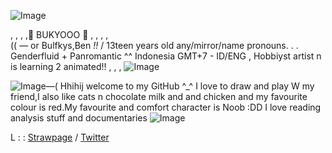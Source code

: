 ![Image](https://github.com/user-attachments/assets/801df1aa-e84d-4a86-9a2e-9d2bb677f89e)

 ,  ,  ,  ,🌻 BUKYOOO 🧩 ,  ,  ,  ,    
(( — or Bulfkys,Ben _!!_   / 13teen years old
any/mirror/name pronouns. . . Genderfluid + Panromantic ^^
Indonesia GMT+7 - ID/ENG , Hobbiyst artist
 n is learning 2 animated!! , , ,  ![Image](https://github.com/user-attachments/assets/f1711d92-c2aa-4806-a0f0-2dd603776b37)

![Image](https://github.com/user-attachments/assets/e9855df0-31a1-432b-b8f4-f84e23a09b5d)—( Hhihij welcome to my GitHub ^_^ I love to draw and play W my friend,I also like cats n chocolate milk and and chicken and my favourite colour is red.My favourite and comfort character is Noob :DD I love reading analysis stuff and documentaries ![Image](https://github.com/user-attachments/assets/79fe4465-09c7-412f-8297-52988ccf0c04)

 L : :  [Strawpage](https://bukyo.straw.page) / [Twitter](https://x.com/Bukiyon?t=TdZvF9XWrTuYCiW6R7MrNw&s=09) 
